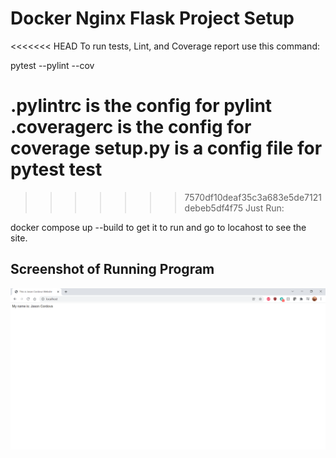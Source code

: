 # Docker Nginx Flask Project Setup

<<<<<<< HEAD
To run tests, Lint, and Coverage report use this command:

pytest  --pylint --cov

.pylintrc is the config for pylint
.coveragerc is the config for coverage
setup.py is a config file for pytest
test
=======
>>>>>>> 7570df10deaf35c3a683e5de7121debeb5df4f75
Just Run:

docker compose up --build to get it to run and go to locahost to see the site.

## Screenshot of Running Program



![Running Program](screenshots/running-program.png)